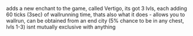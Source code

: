 adds a new enchant to the game, called Vertigo,
its got 3 lvls, each adding 60 ticks (3sec) of wallrunning time,
thats also what it does - allows you to wallrun,
can be obtained from an end city (5% chance to be in any chest, lvls 1-3)
isnt mutually exclusive with anything
